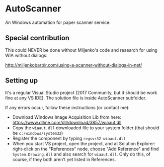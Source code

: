 # AutoScanner

An Windows automation for paper scanner service.

## Special contribution

This could NEVER be done without Miljenko's code and research for using WIA without dialogs:

http://miljenkobarbir.com/using-a-scanner-without-dialogs-in-net/

## Setting up

It's a regular Visual Studio project (2017 Community, but it should be work fine at any VS IDE). The solution file is inside AutoScanner subfolder.

If any errors occur, follow these instructions (or contact me):

- Download Windows Image Acquisition Lib from here: https://www.dllme.com/dll/download/3857/wiaaut.dll
- Copy the ```wiaaut.dll``` downloaded file to your system folder (that should be ```c:/windows/system32```)
- Register the component by typing ```regsvr32 wiaaut.dll```
- When you start VS project, open the project, and at Solution Explorer: right-click on the "References" node, choose "Add Reference" and find ```System.Drawing.dll``` and also search for ```wiaaut.dll```. Only do this, of course, if they both aren't yet listed in References.
